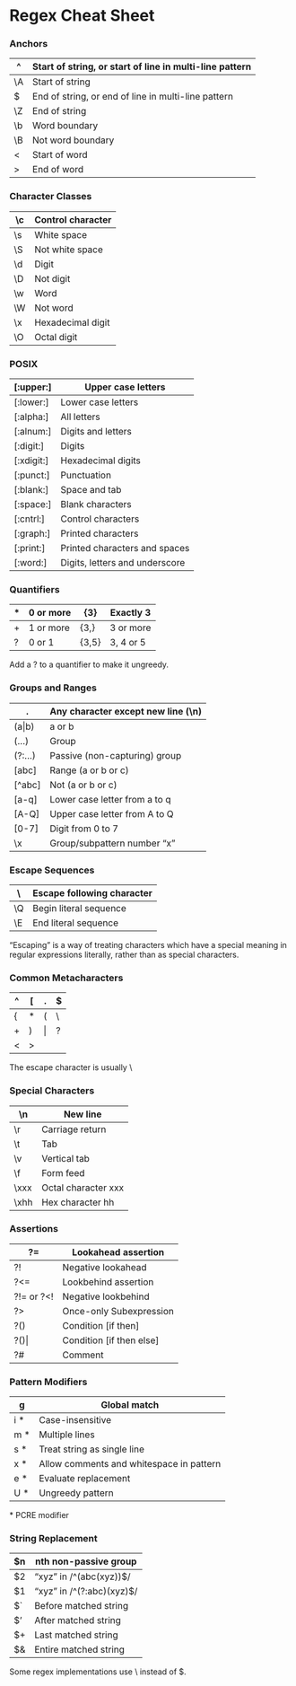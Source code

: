# Regex Cheat Sheet

### Anchors

| ^    | Start of string, or start of line in multi-line pattern |
| ---- | ------------------------------------------------------- |
| \A   | Start of string                                         |
| $    | End of string, or end of line in multi-line pattern     |
| \Z   | End of string                                           |
| \b   | Word boundary                                           |
| \B   | Not word boundary                                       |
| \<   | Start of word                                           |
| \>   | End of word                                             |

### Character Classes

| \c   | Control character  |
| ---- | ------------------ |
| \s   | White space        |
| \S   | Not white space    |
| \d   | Digit              |
| \D   | Not digit          |
| \w   | Word               |
| \W   | Not word           |
| \x   | Hexade­cimal digit |
| \O   | Octal digit        |

### POSIX

| [:upper:]  | Upper case letters             |
| ---------- | ------------------------------ |
| [:lower:]  | Lower case letters             |
| [:alpha:]  | All letters                    |
| [:alnum:]  | Digits and letters             |
| [:digit:]  | Digits                         |
| [:xdigit:] | Hexade­cimal digits            |
| [:punct:]  | Punctu­ation                   |
| [:blank:]  | Space and tab                  |
| [:space:]  | Blank characters               |
| [:cntrl:]  | Control characters             |
| [:graph:]  | Printed characters             |
| [:print:]  | Printed characters and spaces  |
| [:word:]   | Digits, letters and underscore |

### Quanti­fiers

| *    | 0 or more | {3}   | Exactly 3 |
| ---- | --------- | ----- | --------- |
| +    | 1 or more | {3,}  | 3 or more |
| ?    | 0 or 1    | {3,5} | 3, 4 or 5 |

Add a ? to a quantifier to make it ungreedy.

### Groups and Ranges

| .      | Any character except new line (\n) |
| ------ | ---------------------------------- |
| (a\|b) | a or b                             |
| (…)    | Group                              |
| (?:…)  | Passive (non-c­apt­uring) group    |
| [abc]  | Range (a or b or c)                |
| [^abc] | Not (a or b or c)                  |
| [a-q]  | Lower case letter from a to q      |
| [A-Q]  | Upper case letter from A to Q      |
| [0-7]  | Digit from 0 to 7                  |
| \x     | Group/­sub­pattern number “­x”     |

### Escape Sequences

| \    | Escape following character |
| ---- | -------------------------- |
| \Q   | Begin literal sequence     |
| \E   | End literal sequence       |

“­Esc­api­ng” is a way of treating characters which have a special meaning in regular expres­sions literally, rather than as special charac­ters.

### Common Metach­ara­cters

| ^    | [    | .    | $    |
| ---- | ---- | ---- | ---- |
| {    | *    | (    | \    |
| +    | )    | \|   | ?    |
| <    | >    |      |      |

The escape character is usually \

### Special Characters

| \n   | New line            |
| ---- | ------------------- |
| \r   | Carriage return     |
| \t   | Tab                 |
| \v   | Vertical tab        |
| \f   | Form feed           |
| \xxx | Octal character xxx |
| \xhh | Hex character hh    |

### Assertions

| ?=         | Lookahead assertion      |
| ---------- | ------------------------ |
| ?!         | Negative lookahead       |
| ?<=        | Lookbehind assertion     |
| ?!= or ?<! | Negative lookbehind      |
| ?>         | Once-only Subexp­ression |
| ?()        | Condition [if then]      |
| ?()\|      | Condition [if then else] |
| ?#         | Comment                  |

### Pattern Modifiers

| g    | Global match                             |
| ---- | ---------------------------------------- |
| i *  | Case-i­nse­nsitive                       |
| m *  | Multiple lines                           |
| s *  | Treat string as single line              |
| x *  | Allow comments and whitespace in pattern |
| e *  | Evaluate replac­ement                    |
| U *  | Ungreedy pattern                         |

\* PCRE modifier

### String Replac­ement

| $n   | nth non-pa­ssive group        |
| ---- | ----------------------------- |
| $2   | “­xyz­” in /^(abc­(xy­z))$/   |
| $1   | “­xyz­” in /^(?:a­bc)­(xyz)$/ |
| $`   | Before matched string         |
| $’   | After matched string          |
| $+   | Last matched string           |
| $&   | Entire matched string         |

Some regex implem­ent­ations use \ instead of $.